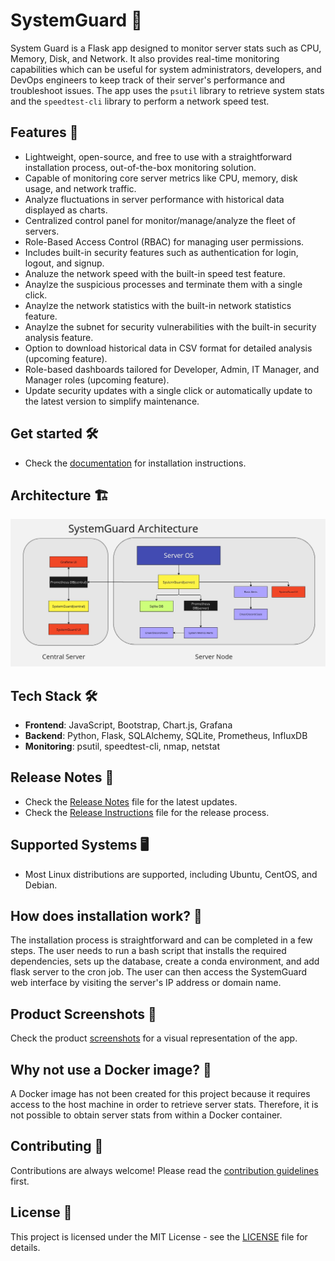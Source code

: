 # SystemGuard 💂

System Guard is a Flask app designed to monitor server stats such as CPU, Memory, Disk, and Network. It also provides real-time monitoring capabilities which can be useful for system administrators, developers, and DevOps engineers to keep track of their server's performance and troubleshoot issues. The app uses the `psutil` library to retrieve system stats and the `speedtest-cli` library to perform a network speed test.


## Features 🚀

- Lightweight, open-source, and free to use with a straightforward installation process, out-of-the-box monitoring solution.
- Capable of monitoring core server metrics like CPU, memory, disk usage, and network traffic.
- Analyze fluctuations in server performance with historical data displayed as charts.
- Centralized control panel for monitor/manage/analyze the fleet of servers.
- Role-Based Access Control (RBAC) for managing user permissions.
- Includes built-in security features such as authentication for login, logout, and signup.
- Analuze the network speed with the built-in speed test feature.
- Anaylze the suspicious processes and terminate them with a single click.
- Anaylze the network statistics with the built-in network statistics feature.
- Anaylze the subnet for security vulnerabilities with the built-in security analysis feature.
- Option to download historical data in CSV format for detailed analysis (upcoming feature).
- Role-based dashboards tailored for Developer, Admin, IT Manager, and Manager roles (upcoming feature).
- Update security updates with a single click or automatically update to the latest version to simplify maintenance.

## Get started 🛠️

- Check the [documentation](https://systemguard.readthedocs.io/en/latest/installation.html) for installation instructions.

## Architecture 🏗️

![SystemGuard-Architecture](/src/docs/images/SystemGuard-Architecture.jpg)

## Tech Stack 🛠️

- **Frontend**: JavaScript, Bootstrap, Chart.js, Grafana
- **Backend**: Python, Flask, SQLAlchemy, SQLite, Prometheus, InfluxDB
- **Monitoring**: psutil, speedtest-cli, nmap, netstat

## Release Notes 📝

- Check the [Release Notes](/src/docs/Release.md) file for the latest updates.
- Check the [Release Instructions](/src/docs/release_instrunctions.md) file for the release process.

## Supported Systems 🖥️

- Most Linux distributions are supported, including Ubuntu, CentOS, and Debian.

## How does installation work? 🤔

The installation process is straightforward and can be completed in a few steps. The user needs to run a bash script that installs the required dependencies, sets up the database, create a conda environment, and add flask server to the cron job. The user can then access the SystemGuard web interface by visiting the server's IP address or domain name.

## Product Screenshots 📸

Check the product [screenshots](/src/docs/README.md) for a visual representation of the app.

## Why not use a Docker image? 🐳

A Docker image has not been created for this project because it requires access to the host machine in order to retrieve server stats. Therefore, it is not possible to obtain server stats from within a Docker container.

## Contributing 🤝

Contributions are always welcome! Please read the [contribution guidelines](/CONTRIBUTING.md) first.

## License 📝

This project is licensed under the MIT License - see the [LICENSE](/LICENSE) file for details.
